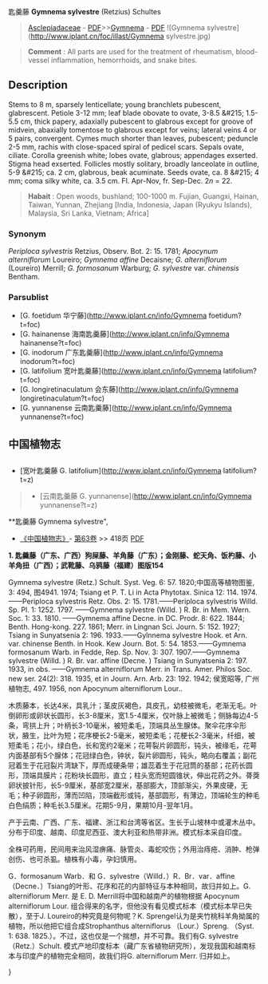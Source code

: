 匙羹藤 **Gymnema sylvestre** (Retzius) Schultes

> [Asclepiadaceae](http://www.iplant.cn/info/Asclepiadaceae?t=foc) - [PDF](http://www.iplant.cn/foc/pdf/Asclepiadaceae.pdf)>>[Gymnema](http://www.iplant.cn/info/Gymnema?t=foc) - [PDF](http://www.iplant.cn/foc/pdf/Gymnema.pdf)
![Gymnema sylvestre](http://www.iplant.cn/foc/illast/Gymnema sylvestre.jpg)

> **Comment** : 
> All parts are used for the treatment of rheumatism, blood-vessel inflammation, hemorrhoids, and snake bites.

## Description

Stems to 8 m, sparsely lenticellate; young branchlets pubescent, glabrescent. Petiole 3-12 mm; leaf blade obovate to ovate, 3-8.5 &amp;#215; 1.5-5.5 cm, thick papery, adaxially pubescent to glabrous except for groove of midvein, abaxially tomentose to glabrous except for veins; lateral veins 4 or 5 pairs, convergent. Cymes much shorter than leaves, pubescent; peduncle 2-5 mm, rachis with close-spaced spiral of pedicel scars. Sepals ovate, ciliate. Corolla greenish white; lobes ovate, glabrous; appendages exserted. Stigma head exserted. Follicles mostly solitary, broadly lanceolate in outline, 5-9 &amp;#215; ca. 2 cm, glabrous, beak acuminate. Seeds ovate, ca. 8 &amp;#215; 4 mm; coma silky white, ca. 3.5 cm. Fl. Apr-Nov, fr. Sep-Dec. 2*n* = 22.

> **Habait** : 
> Open woods, bushland; 100-1000 m. Fujian, Guangxi, Hainan, Taiwan, Yunnan, Zhejiang [India, Indonesia, Japan (Ryukyu Islands), Malaysia, Sri Lanka, Vietnam; Africa]

### Synonym
*Periploca sylvestris* Retzius, Observ. Bot. 2: 15. 1781; *Apocynum alterniflorum* Loureiro; *Gymnema affine* Decaisne; *G. alterniflorum* (Loureiro) Merrill; *G. formosanum* Warburg; *G. sylvestre* var. *chinensis* Bentham.

### Parsublist

* [G.  foetidum  华宁藤](http://www.iplant.cn/info/Gymnema foetidum?t=foc)
* [G.  hainanense  海南匙羹藤](http://www.iplant.cn/info/Gymnema hainanense?t=foc)
* [G.  inodorum  广东匙羹藤](http://www.iplant.cn/info/Gymnema inodorum?t=foc)
* [G.  latifolium  宽叶匙羹藤](http://www.iplant.cn/info/Gymnema latifolium?t=foc)
* [G.  longiretinaculatum  会东藤](http://www.iplant.cn/info/Gymnema longiretinaculatum?t=foc)
* [G.  yunnanense  云南匙羹藤](http://www.iplant.cn/info/Gymnema yunnanense?t=foc)

## 中国植物志

## 
* [宽叶匙羹藤  G.  latifolium](http://www.iplant.cn/info/Gymnema latifolium?t=z)
> * [云南匙羹藤  G.  yunnanense](http://www.iplant.cn/info/Gymnema yunnanense?t=z)

**匙羹藤 Gymnema sylvestre",

* [《中国植物志》](http://www.iplant.cn/frps)- [第63卷](http://www.iplant.cn/frps/vol/63) >> 418页 [PDF](http://www.iplant.cn/frps/pdf/63/418.pdf)

**1. 匙羹藤（广东、广西）狗屎藤、羊角藤（广东）；金刚藤、蛇天角、饭杓藤、小羊角扭（广西）；武靴藤、乌鸦藤（福建）图版154**

Gymnema sylvestre (Retz.) Schult. Syst. Veg. 6: 57. 1820;中国高等植物图鉴, 3: 494, 图4941. 1974; Tsiang et P. T. Li in Acta Phytotax. Sinica 12: 114. 1974. ——Periploca sylvestris Retz. Obs. 2: 15. 1781.——Periploca sylvestris Willd. Sp. Pl. 1: 1252. 1797. ——Gymnema sylvestre (Willd. ) R. Br. in Mem. Wern. Soc. 1: 33. 1810. ——Gymnema affine Decne. in DC. Prodr. 8: 622. 1844; Benth. Hong-kong. 227. 1861; Merr. in Lingnan Sci. Journ. 5: 152. 1927; Tsiang in Sunyatsenia 2: 196. 1933.——Gylnnema sylvestre Hook. et Arn. var. chinense Benth. in Hook. Kew Journ. Bot. 5: 54. 1853.——Gymnema formosanum Warb. in Fedde, Rep. Sp. Nov. 3: 307. 1907.——Gymnema sylvestre (Willd. ) R. Br. var. affine (Decne. ) Tsiang in Sunyatsenia 2: 197. 1933, in obs. ——Gymnema alterniflorum Merr. in Trans. Amer. Philos Soc. new ser. 24(2): 318. 1935, et in Journ. Arn. Arb. 23: 192. 1942; 侯宽昭等, 广州植物志, 497. 1956, non Apocynum alterniflorum Lour..

木质藤本，长达4米，具乳汁；茎皮灰褐色，具皮孔，幼枝被微毛，老渐无毛。叶倒卵形或卵状长圆形，长3-8厘米，宽1.5-4厘米，仅叶脉上被微毛；侧脉每边4-5条，弯拱上升；叶柄长3-10毫米，被短柔毛，顶端具丛生腺体。聚伞花序伞形状，腋生，比叶为短；花序梗长2-5毫米，被短柔毛；花梗长2-3毫米，纤细，被短柔毛；花小，绿白色，长和宽约2毫米；花萼裂片卵圆形，钝头，被缘毛，花萼内面基部有5个腺体；花冠绿白色，钟状，裂片卵圆形，钝头，略向右覆盖；副花冠着生于花冠裂片湾缺下，厚而成硬条带；雄蕊着生于花冠筒的基部；花药长圆形，顶端具膜片；花粉块长圆形，直立；柱头宽而短圆锥状，伸出花药之外。蓇葖卵状披针形，长5-9厘米，基部宽2厘米，基部膨大，顶部渐尖，外果皮硬，无毛；种子卵圆形，薄而凹陷，顶端截形或钝，基部圆形，有薄边，顶端轮生的种毛白色绢质；种毛长3.5厘米。花期5-9月，果期10月-翌年1月。

产于云南、广西、广东、福建、浙江和台湾等省区。生长于山坡林中或灌木丛中。分布于印度、越南、印度尼西亚、澳大利亚和热带非洲。模式标本采自印度。

全株可药用，民间用来治风湿痹痛、脉管炎、毒蛇咬伤；外用治痔疮、消肿、枪弹创伤、也可杀虱。植株有小毒，孕妇慎用。

G．formosanum Warb．和 G．sylvestre（Willd．）R．Br．var．affine（Decne．）Tsiang的叶形、花序和花的内部特征与本种相同，故归并如上。G. alterniflorum Merr. 是 E. D. Merrill将中国和越南产的植物根据 Apocynum alterniflorum Lour. 组合得来的名字，但他没有看见模式标本（模式标本早已失散），至于J. Loureiro的种究竟是何物呢？K. Sprengel认为是夹竹桃科羊角拗属的植物，所以他把它组合成Strophanthus alterniflorus （Lour.）Spreng. （Syst. 1: 638. 1825.）。不过，这也仅是一个揣想，并不可靠。我们有G. sylvestre（Retz.）Schult. 模式产地印度标本（藏广东省植物研究所），发现我国和越南标本与印度产的植物完全相同，故我们将G. alterniflorum Merr. 归并如上。

}